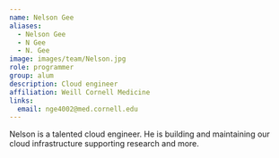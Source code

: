 ```yaml
---
name: Nelson Gee
aliases:
  - Nelson Gee
  - N Gee
  - N. Gee
image: images/team/Nelson.jpg
role: programmer
group: alum
description: Cloud engineer 
affiliation: Weill Cornell Medicine
links:
  email: nge4002@med.cornell.edu
---
```


Nelson is  a talented cloud engineer. He is building and maintaining 
our cloud infrastructure supporting research and more.